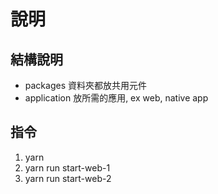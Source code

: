 # 說明

## 結構說明

- packages 資料夾都放共用元件
- application 放所需的應用, ex web, native app

## 指令

1. yarn
2. yarn run start-web-1
3. yarn run start-web-2
